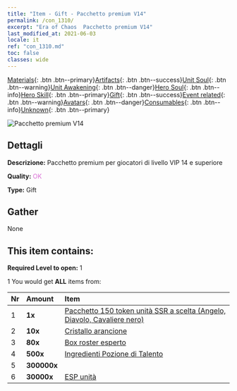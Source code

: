 ```yaml
---
title: "Item - Gift - Pacchetto premium V14"
permalink: /con_1310/
excerpt: "Era of Chaos  Pacchetto premium V14"
last_modified_at: 2021-06-03
locale: it
ref: "con_1310.md"
toc: false
classes: wide
---
```

 [Materials](/ItemsIT/){: .btn .btn--primary}[Artifacts](/ItemsIT/Artifacts/){: .btn .btn--success}[Unit Soul](/ItemsIT/UnitSoul/){: .btn .btn--warning}[Unit Awakening](/ItemsIT/UnitAwakening/){: .btn .btn--danger}[Hero Soul](/ItemsIT/HeroSoul/){: .btn .btn--info}[Hero Skill](/ItemsIT/HeroSkill/){: .btn .btn--primary}[Gift](/ItemsIT/Gift/){: .btn .btn--success}[Event related](/ItemsIT/Events/){: .btn .btn--warning}[Avatars](/ItemsIT/Avatars/){: .btn .btn--danger}[Consumables](/ItemsIT/Consumables/){: .btn .btn--info}[Unknown](/ItemsIT/Unknown/){: .btn .btn--primary}

 ![Pacchetto premium V14](/images/t/i_905014.png)

## Dettagli
 **Descrizione:** Pacchetto premium per giocatori di livello VIP 14 e superiore

 **Quality:** <span style="color: #DA70D6">OK</span>

 **Type:** Gift

## Gather

  None

## This item contains:

 **Required Level to open:** 1

 1 You would get **ALL** items  from:

  | Nr | Amount |     Item    |
  |:---|:-------|:------------|
  | 1 |  **1x** | [Pacchetto 150 token unità SSR a scelta (Angelo, Diavolo, Cavaliere nero)](/ItemsIT/con_1322/) |  | 
  | 2 |  **10x** | [Cristallo arancione](/ItemsIT/con_730/) |  | 
  | 3 |  **80x** | [Box roster esperto](/ItemsIT/con_776/) |  | 
  | 4 |  **500x** | [Ingredienti Pozione di Talento](/ItemsIT/con_1120/) |  | 
  | 5 |  **300000x** | <i class="fas fa-coins"/> |  | 
  | 6 |  **30000x** | [ESP unità](/ItemsIT/con_902/) |  | 
